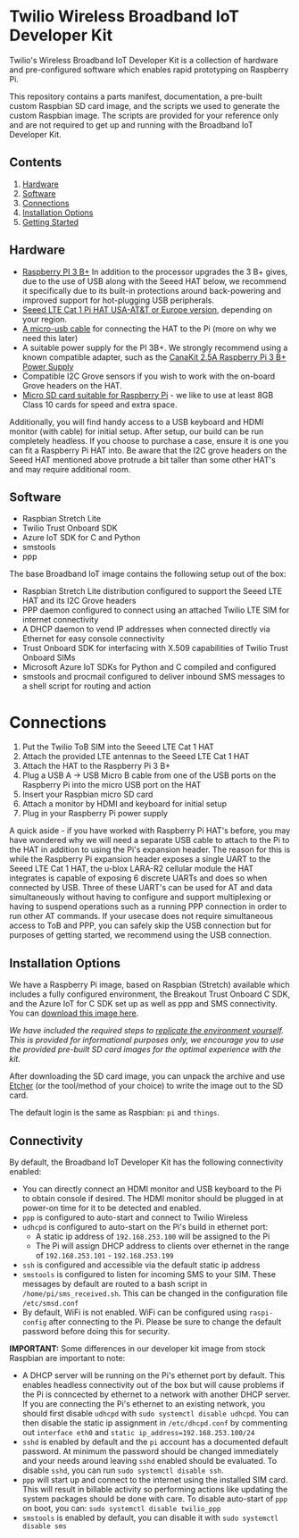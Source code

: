 # Twilio Wireless Broadband IoT Developer Kit

Twilio's Wireless Broadband IoT Developer Kit is a collection of hardware and pre-configured software which enables rapid prototyping on Raspberry Pi.

This repository contains a parts manifest, documentation, a pre-built custom Raspbian SD card image, and the scripts we used to generate the custom Raspbian image.  The scripts are provided for your reference only and are not required to get up and running with the Broadband IoT Developer Kit.

## Contents

1. [Hardware](#hardware)
1. [Software](#software)
1. [Connections](#connections)
1. [Installation Options](#installation_options)
1. [Getting Started](#getting_started)

## Hardware

- [Raspberry PI 3 B+](https://www.raspberrypi.org/products/raspberry-pi-3-model-b-plus/) In addition to the processor upgrades the 3 B+ gives, due to the use of USB along with the Seeed HAT below, we recommend it specifically due to its built-in protections around back-powering and improved support for hot-plugging USB peripherals.
- [Seeed LTE Cat 1 Pi HAT USA-AT&T or Europe version](http://wiki.seeedstudio.com/LTE_Cat_1_Pi_HAT/), depending on your region.
- [A micro-usb cable](https://www.amazon.com/gp/product/B01FA4JXN0) for connecting the HAT to the Pi (more on why we need this later)
- A suitable power supply for the PI 3B+.  We strongly recommend using a known compatible adapter, such as the [CanaKit 2.5A Raspberry Pi 3 B+ Power Supply](https://www.amazon.com/dp/B07GZZT7DN)
- Compatible I2C Grove sensors if you wish to work with the on-board Grove headers on the HAT.
- [Micro SD card suitable for Raspberry Pi](https://www.raspberrypi.org/documentation/installation/sd-cards.md) - we like to use at least 8GB Class 10 cards for speed and extra space.

Additionally, you will find handy access to a USB keyboard and HDMI monitor (with cable) for initial setup.  After setup, our build can be run completely headless.  If you choose to purchase a case, ensure it is one you can fit a Raspberry Pi HAT into.  Be aware that the I2C grove headers on the Seeed HAT mentioned above protrude a bit taller than some other HAT's and may require additional room.

## Software

- Raspbian Stretch Lite
- Twilio Trust Onboard SDK
- Azure IoT SDK for C and Python
- smstools
- ppp

The base Broadband IoT image contains the following setup out of the box:

- Raspbian Stretch Lite distribution configured to support the Seeed LTE HAT and its I2C Grove headers
- PPP daemon configured to connect using an attached Twilio LTE SIM for internet connectivity
- A DHCP daemon to vend IP addresses when connected directly via Ethernet for easy console connectivity
- Trust Onboard SDK for interfacing with X.509 capabilities of Twilio Trust Onboard SIMs
- Microsoft Azure IoT SDKs for Python and C compiled and configured
- smstools and procmail configured to deliver inbound SMS messages to a shell script for routing and action

# Connections

1. Put the Twilio ToB SIM into the Seeed LTE Cat 1 HAT
1. Attach the provided LTE antennas to the Seeed LTE Cat 1 HAT
1. Attach the HAT to the Raspberry Pi 3 B+
1. Plug a USB A -> USB Micro B cable from one of the USB ports on the Raspberry Pi into the micro USB port on the HAT
1. Insert your Raspbian micro SD card
1. Attach a monitor by HDMI and keyboard for initial setup
1. Plug in your Raspberry Pi power supply

A quick aside - if you have worked with Raspberry Pi HAT's before, you may have wondered why we will need a separate USB cable to attach to the Pi to the HAT in addition to using the Pi's expansion header.  The reason for this is while the Raspberry Pi expansion header exposes a single UART to the Seeed LTE Cat 1 HAT, the u-blox LARA-R2 cellular module the HAT integrates is capable of exposing 6 discrete UARTs and does so when connected by USB.  Three of these UART's can be used for AT and data simultaneously without having to configure and support multiplexing or having to suspend operations such as a running PPP connection in order to run other AT commands.  If your usecase does not require simultaneous access to ToB and PPP, you can safely skip the USB connection but for purposes of getting started, we recommend using the USB connection.

## Installation Options

We have a Raspberry Pi image, based on Raspbian (Stretch) available which includes a fully configured environment, the Breakout Trust Onboard C SDK, and the Azure IoT for C SDK set up as well as ppp and SMS connectivity.  You can [download this image here](https://github.com/twilio/Wireless_Broadband_IoT_Dev_Kit/releases).

_We have included the required steps to [replicate the environment yourself](image_builder/README.md).  This is provided for informational purposes only, we encourage you to use the provided pre-built SD card images for the optimal experience with the kit._

After downloading the SD card image, you can unpack the archive and use [Etcher](https://etcher.io/) (or the tool/method of your choice) to write the image out to the SD card.

The default login is the same as Raspbian: `pi` and `things`.

## Connectivity

By default, the Broadband IoT Developer Kit has the following connectivity enabled:

- You can directly connect an HDMI monitor and USB keyboard to the Pi to obtain console if desired.  The HDMI monitor should be plugged in at power-on time for it to be detected and enabled.
- `ppp` is configured to auto-start and connect to Twilio Wireless
- `udhcpd` is configured to auto-start on the Pi's build in ethernet port:
  - A static ip address of `192.168.253.100` will be assigned to the Pi
  - The Pi will assign DHCP address to clients over ethernet in the range of `192.168.253.101` - `192.168.253.199`
- `ssh` is configured and accessible via the default static ip address
- `smstools` is configured to listen for incoming SMS to your SIM.  These messages by default are routed to a bash script in `/home/pi/sms_received.sh`.  This can be changed in the configuration file `/etc/smsd.conf`
- By default, WiFi is not enabled.  WiFi can be configured using `raspi-config` after connecting to the Pi.  Please be sure to change the default password before doing this for security.

**IMPORTANT:** Some differences in our developer kit image from stock Raspbian are important to note:

- A DHCP server will be running on the Pi's ethernet port by default.  This enables headless connectivity out of the box but will cause problems if the Pi is conncected by ethernet to a network with another DHCP server.  If you are connecting the Pi's ethernet to an existing network, you should first disable `udhcpd` with `sudo systemctl disable udhcpd`.  You can then disable the static ip assignment in `/etc/dhcpd.conf` by commenting out `interface eth0` and `static ip_address=192.168.253.100/24`
- `sshd` is enabled by default and the `pi` account has a documented default password.  At minimum the password should be changed immediately and your needs around leaving `sshd` enabled should be evaluated.  To disable `sshd`, you can run `sudo systemctl disable ssh`.
- `ppp` will start up and connect to the internet using the installed SIM card.  This will result in billable activity so performing actions like updating the system packages should be done with care.  To disable auto-start of `ppp` on boot, you can: `sudo systemctl disable twilio_ppp`
- `smstools` is enabled by default, you can disable it with `sudo systemctl disable sms`
